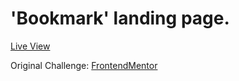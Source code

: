 # 'Bookmark' landing page.

[Live View](https://bookmark-landingpage.lamaolo.vercel.app/)

Original Challenge: [FrontendMentor](https://www.frontendmentor.io/challenges/bookmark-landing-page-5d0b588a9edda32581d29158)
